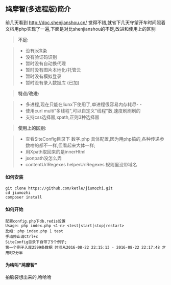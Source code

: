 鸠摩智(多进程版)简介
-------------
前几天看到 http://doc.shenjianshou.cn/ 觉得不错,就省下几天守望开车时间照着文档用php实现了一遍,下面是对比shenjianshou的不足,改进和使用上的区别

> **不足:**

> - 没有js渲染
> - 没有验证码识别
> - 暂时没有自动换代理
> - 暂时没有图片本地化/托管云
> - 暂时没有模拟登录
> - 暂时没有录入数据库 (已加)


> **特点/改进:**

> - 多进程,现在只能在liunx下使用了,单进程很容易内存耗尽- -
> - 使用curl multi"多线程",可以自定义"线程"数,速度刷刷刷的
> - 支持css选择器,xpath,正则3种选择器

> **使用上的区别:**

> - 查看SiteConfig目录下 数字.php 具体配置,因为用php搞的,各种传递参数啥的都不一样,但看起来大体一样;
> - 用Xpath取回来的是innerHtml
> - jsonpath没怎么弄
> - contentUrlRegexes helperUrlRegexes 规则里没带域名

#### <i class="icon-hdd"></i> 如何安装
```
git clone https://github.com/ketle/jiumozhi.git
cd jiumozhi
composer install
```

#### <i class="icon-file"></i> 如何开始
```
配置config.php下db,redis设置
Usage: php index.php <1-n> <test|start|stop|restart>
比如: php index.php 1 test
手动停止请Ctrl+c
SiteConfig目录下自带了5个例子;
第一个例子入库2599条数据 时间从2016-08-22 22:15:13 - 2016-08-22 22:17:48 才用时2分半
```

#### <i class="icon-file"></i> 为啥叫"鸠摩智"
拍脑袋想出来的,哈哈哈